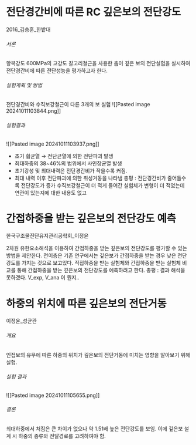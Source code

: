 # 전단경간비에 따른 RC 깊은보의 전단강도
2016_김승훈_한밭대

###### 서론
항복강도 600MPa의 고강도 갈고리철근을 사용한 춤이 깊은 보의 전단실험을 실시하여 전단경간비에 따른 전단성능을 평가하고자 한다.
###### 실험계획 및 방법
전단경간비와 수직보강철근이 다른 3개의 보 실험
![[Pasted image 20241011103844.png]]
###### 실험결과
![[Pasted image 20241011103937.png]]
- 초기 휨균열 → 전단균열에 의한 전단파괴 발생
- 최대하중의 38~46%의 범위에서 사인장균열 발생
- 초기강성 및 최대내력은 전단경간비가 작을수록 커짐. 
- 최대 내력 이후 전단파괴에 의한 취성거동을 나타냄
총평 : 전단경간비가 줄어들수록 전단강도가 증가
수직보강철근이 더 적게 들어간 실험체가 변형이 더 적었는데 연관이 있는지에 대한 내용도 없고
# 간접하중을 받는 깊은보의 전단강도 예측
한국구조물진단유지관리공학회_이정윤

2차원 유한요소해석을 이용하여 간접하중을 받는 깊은보의 전단강도를 평가할 수 있는 방법을 제안한다. 전이층은 
기존 연구에서는 깊은보가 간접하중을 받는 경우 낮은 전단강도를 가지는 것으로 보고있다.
직접하중을 받는 실험체와 간접하중을 받는 실험체 비교를 통해 간접하중을 받는 깊은보의 전단강도를 예측하려고 한다.
총평 : 결과 해석을 못하겠다.
V_exp, V_ana 이 뭔지..

# 하중의 위치에 따른 깊은보의 전단거동
이정윤_성균관
###### 개요
인접보의 유무에 따른 하중의 위치가 깊은보의 전단거동에 미치는 영향을 알아보기 위해 실험.
###### 실험 결과
![[Pasted image 20241011105655.png]]
###### 결론
최대하중에서 처짐은 큰 차이가 없으나 약 1.51배 높은 전단강도를 보임. 이에 깊은보 설계 시 하중의 종류와 전달경로를 고려하여야 함.


